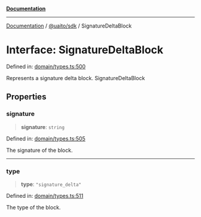 [**Documentation**](../../../README.md)

***

[Documentation](../../../README.md) / [@uaito/sdk](../README.md) / SignatureDeltaBlock

# Interface: SignatureDeltaBlock

Defined in: [domain/types.ts:500](https://github.com/elribonazo/uaito/blob/105ccfc9cbfb60788b2df8f5af6264d141e7347a/packages/sdk/src/domain/types.ts#L500)

Represents a signature delta block.
 SignatureDeltaBlock

## Properties

### signature

> **signature**: `string`

Defined in: [domain/types.ts:505](https://github.com/elribonazo/uaito/blob/105ccfc9cbfb60788b2df8f5af6264d141e7347a/packages/sdk/src/domain/types.ts#L505)

The signature of the block.

***

### type

> **type**: `"signature_delta"`

Defined in: [domain/types.ts:511](https://github.com/elribonazo/uaito/blob/105ccfc9cbfb60788b2df8f5af6264d141e7347a/packages/sdk/src/domain/types.ts#L511)

The type of the block.
